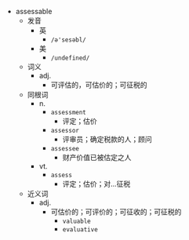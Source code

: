 - assessable
  - 发音
    - 英
      - `/ə'sesəbl/`
    - 美
      - `/undefined/`
  - 词义
    - adj.
      - 可评估的，可估价的；可征税的
  - 同根词
    - n.
      - `assessment`
        - 评定；估价
      - `assessor`
        - 评审员；确定税款的人；顾问
      - `assessee`
        - 财产价值已被估定之人
    - vt.
      - `assess`
        - 评定；估价；对…征税
  - 近义词
    - adj.
      - 可估价的；可评价的；可征收的；可征税的
        - `valuable`
        - `evaluative`
